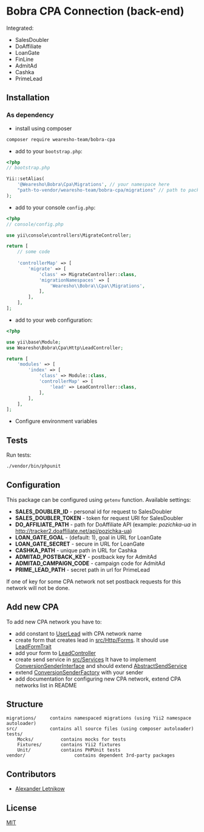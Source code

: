 # Bobra CPA Connection (back-end)

Integrated:
- SalesDoubler
- DoAffiliate
- LoanGate
- FinLine
- AdmitAd
- Cashka
- PrimeLead

## Installation

### As dependency
- install using composer
```bash
composer require wearesho-team/bobra-cpa
```
- add to your `bootstrap.php`:
```php
<?php
// bootstrap.php

Yii::setAlias(
    '@Wearesho\Bobra\Cpa\Migrations', // your namespace here
    "path-to-vendor/wearesho-team/bobra-cpa/migrations" // path to package migrations folder
);
```
- add to your console `config.php`:
```php
<?php
// console/config.php

use yii\console\controllers\MigrateController;

return [
    // some code
    
    'controllerMap' => [
        'migrate' => [
            'class' => MigrateController::class,
            'migrationNamespaces' => [
                'Wearesho\\Bobra\\Cpa\\Migrations',          
            ],
        ],
    ],    
];
```
- add to your web configuration:
```php
<?php

use yii\base\Module;
use Wearesho\Bobra\Cpa\Http\LeadController;

return [
    'modules' => [
        'index' => [
            'class' => Module::class,
            'controllerMap' => [
                'lead' => LeadController::class,
            ],
        ], 
    ],
];
```
- Configure environment variables


## Tests
Run tests:
```bash
./vendor/bin/phpunit
```

## Configuration
This package can be configured using `getenv` function. Available settings:
- **SALES_DOUBLER_ID** - personal id for request to SalesDoubler
- **SALES_DOUBLER_TOKEN** - token for request URI for SalesDoubler
- **DO_AFFILIATE_PATH** - path for DoAffiliate API
(example: *pozichka-ua* in http://tracker2.doaffiliate.net/api/pozichka-ua)
- **LOAN_GATE_GOAL** - (default: 1), goal in URL for LoanGate
- **LOAN_GATE_SECRET** - secure in URL for LoanGate
- **CASHKA_PATH** - unique path in URL for Cashka
- **ADMITAD_POSTBACK_KEY** - postback key for AdmitAd
- **ADMITAD_CAMPAIGN_CODE** - campaign code for AdmitAd
- **PRIME_LEAD_PATH** - secret path in url for PrimeLead

If one of key for some CPA network not set 
postback requests for this network will not be done. 


## Add new CPA
To add new CPA network you have to:
- add constant to [UserLead](./src/Records/UserLead.php) with CPA network name
- create form that creates lead in [src/Http/Forms](./src/Http/Forms).
It should use [LeadFormTrait](./src/Http/LeadFormTrait.php)
- add your form to [LeadController](./src/Http/LeadController.php)
- create send service in [src/Services](./src/Services)
It have to implement [ConversionSenderInterface](./src/Interfaces/ConversionSenderInterface.php)
and should extend [AbstractSendService](./src/Services/AbstractSendService.php)
- extend [ConversionSenderFactory](./src/Factories/ConversionSenderFactory.php) with your sender
- add documentation for configuring new CPA network, extend CPA networks list in README

## Structure

```
migrations/     contains namespaced migrations (using Yii2 namespace autoloader)
src/            contains all source files (using composer autoloader)
tests/
    Mocks/          contains mocks for tests
    Fixtures/       contains Yii2 fixtures
    Unit/           contains PHPUnit tests 
vendor/                  contains dependent 3rd-party packages
```

## Contributors
- [Alexander <horat1us> Letnikow](mailto:reclamme@gmail.com)

## License
[MIT](./LICENSE)
